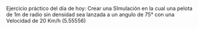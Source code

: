 Ejercicio práctico del día de hoy:
Crear una SImulación en la cual una pelota de 1m de radio sin densidad sea lanzada a un angulo de 75° con una Velocidad de 20 Km/h (5.55556)
